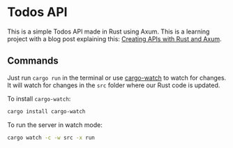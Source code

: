 # Todos API

This is a simple Todos API made in Rust using Axum. This is a learning project with a blog post explaining this: [Creating APIs with Rust and Axum](https://ryan17.dev/blog/apis-with-rust-and-axum).

## Commands

Just run `cargo run` in the terminal or use [cargo-watch](https://crates.io/crates/cargo-watch) to watch for changes. It will watch for changes in the `src` folder where our Rust code is updated.

To install `cargo-watch`:

```sh
cargo install cargo-watch
```

To run the server in watch mode:

```sh
cargo watch -c -w src -x run
```
